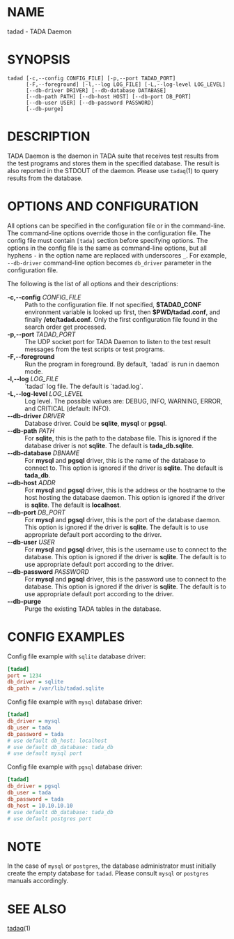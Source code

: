 NAME
=====

tadad - TADA Daemon


SYNOPSIS
========

```
tadad [-c,--config CONFIG_FILE] [-p,--port TADAD_PORT]
      [-F,--foreground] [-l,--log LOG_FILE] [-L,--log-level LOG_LEVEL]
      [--db-driver DRIVER] [--db-database DATABASE]
      [--db-path PATH] [--db-host HOST] [--db-port DB_PORT]
      [--db-user USER] [--db-password PASSWORD]
      [--db-purge]
```


DESCRIPTION
===========

TADA Daemon is the daemon in TADA suite that receives test results from the test
programs and stores them in the specified database. The result is also reported
in the STDOUT of the daemon. Please use `tadaq`(1) to query results from the
database.


OPTIONS AND CONFIGURATION
=========================

All options can be specified in the configuration file or in the command-line.
The command-line options override those in the configuration file. The config
file must contain `[tada]` section before specifying options. The options in the
config file is the same as command-line options, but all hyphens `-` in the
option name are replaced with underscores `_`. For example, `--db-driver`
command-line option becomes `db_driver` parameter in the configuration file.

The following is the list of all options and their descriptions:

<dl>
<dt><b>-c,--config</b> <em>CONFIG_FILE</em></dt>
<dd>
Path to the configuration file. If not specified, <b>$TADAD_CONF</b> environment
variable is looked up first, then <b>$PWD/tadad.conf</b>, and finally
<b>/etc/tadad.conf</b>. Only the first configuration file found in the search
order get processed.
</dd>

<dt><b>-p,--port</b> <em>TADAD_PORT</em></dt>
<dd>
The UDP socket port for TADA Daemon to listen to the test result messages from
the test scripts or test programs.
</dd>

<dt><b>-F,--foreground</b>
<dd>
Run the program in foreground. By default, `tadad` is run in daemon mode.
</dd>

<dt><b>-l,--log</b> <em>LOG_FILE</em></dt>
<dd>
`tadad` log file. The default is `tadad.log`.
</dd>

<dt><b>-L,--log-level</b> <em>LOG_LEVEL</em></dt>
<dd>
Log level. The possible values are: DEBUG, INFO, WARNING, ERROR, and CRITICAL
(default: INFO).
</dd>

<dt><b>--db-driver</b> <em>DRIVER</em></dt>
<dd>
Database driver. Could be <b>sqlite</b>, <b>mysql</b> or <b>pgsql</b>.
</dd>

<dt><b>--db-path</b> <em>PATH</em></dt>
<dd>
For <b>sqlite</b>, this is the path to the database file. This is ignored if the
database driver is not <b>sqlite</b>. The default is <b>tada_db.sqlite</b>.
</dd>

<dt><b>--db-database</b> <em>DBNAME</em></dt>
<dd>
For <b>mysql</b> and <b>pgsql</b> driver, this is the name of the database to
connect to. This option is ignored if the driver is <b>sqlite</b>. The default
is <b>tada_db</b>.
</dd>

<dt><b>--db-host</b> <em>ADDR</em></dt>
<dd>
For <b>mysql</b> and <b>pgsql</b> driver, this is the address or the hostname to
the host hosting the database daemon. This option is ignored if the driver is
<b>sqlite</b>. The default is <b>localhost</b>.
</dd>

<dt><b>--db-port</b> <em>DB_PORT</em></dt>
<dd>
For <b>mysql</b> and <b>pgsql</b> driver, this is the port of the database
daemon. This option is ignored if the driver is <b>sqlite</b>. The default is
to use appropriate default port according to the driver.
</dd>

<dt><b>--db-user</b> <em>USER</em></dt>
<dd>
For <b>mysql</b> and <b>pgsql</b> driver, this is the username use to connect to
the database. This option is ignored if the driver is <b>sqlite</b>. The default
is to use appropriate default port according to the driver.
</dd>

<dt><b>--db-password</b> <em>PASSWORD</em></dt>
<dd>
For <b>mysql</b> and <b>pgsql</b> driver, this is the password use to connect to
the database. This option is ignored if the driver is <b>sqlite</b>. The default
is to use appropriate default port according to the driver.
</dd>

<dt><b>--db-purge</b></dt>
<dd>
Purge the existing TADA tables in the database.
</dd>
</dl>


CONFIG EXAMPLES
===============

Config file example with `sqlite` database driver:
```ini
[tadad]
port = 1234
db_driver = sqlite
db_path = /var/lib/tadad.sqlite
```

Config file example with `mysql` database driver:
```ini
[tadad]
db_driver = mysql
db_user = tada
db_password = tada
# use default db_host: localhost
# use default db_database: tada_db
# use default mysql port
```

Config file example with `pgsql` database driver:
```ini
[tadad]
db_driver = pgsql
db_user = tada
db_password = tada
db_host = 10.10.10.10
# use default db_database: tada_db
# use default postgres port
```


NOTE
====

In the case of `mysql` or `postgres`, the database administrator must initially
create the empty database for `tadad`. Please consult `mysql` or `postgres`
manuals accordingly.


SEE ALSO
========
[tadaq](tadaq.md)(1)
